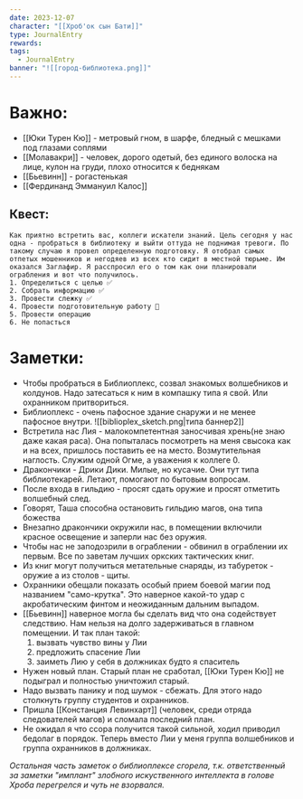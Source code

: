 ```yaml
---
date: 2023-12-07
character: "[[Хроб'ок сын Бати]]"
type: JournalEntry
rewards: 
tags:
  - JournalEntry
banner: "![[город-библиотека.png]]"
---
```

# Важно:
- [[Юки Турен Кю]] - метровый гном, в шарфе, бледный с мешками под глазами соплями
- [[Молавакри]] - человек, дорого одетый, без единого волоска на лице, кулон на груди, плохо относится к беднякам
- [[Бьевинн]] - рогастенькая
- [[Фердинанд Эммануил Калос]] 
## Квест:
```
Как приятно встретить вас, коллеги искатели знаний. Цель сегодня у нас одна - пробраться в библиотеку и выйти оттуда не поднимая тревоги. По такому случаю я провел определенную подготовку. Я отобрал самых отпетых мошенников и негодяев из всех кто сидит в местной тюрьме. Им оказался Заглафир. Я расспросил его о том как они планировали ограбления и вот что получилось.
1. Определиться с целью ✅
2. Собрать информацию ✅
3. Провести слежку ✅
4. Провести подготовительную работу 🧰
5. Провести операцию
6. Не попасться
```

# Заметки:
- Чтобы пробраться в Библиоплекс, созвал знакомых волшебников и колдунов. Надо затесаться к ним в компашку типа я свой. Или охранником притвориться.
- Библиоплекс - очень пафосное здание снаружи и не менее пафосное внутри. 
	![[biblioplex_sketch.png|типа баннер2]]
- Встретила нас Лия - малокомпетентная заносчивая хрень(не знаю даже какая раса). Она попыталась посмотреть на меня свысока как и на всех, пришлось поставить ее на место. Возмутительная наглость. Служим одной Огме, а уважения к коллеге 0. 
- Дракончики - Дрики Дики. Милые, но кусачие. Они тут типа библиотекарей. Летают, помогают по бытовым вопросам.
- После входа в гильдию - просят сдать оружие и просят отметить волшебный след.
- Говорят, Таша способна остановить гильдию магов, она типа божества
- Внезапно дракончики окружили нас, в помещении включили красное освещение и заперли нас без оружия.
- Чтобы нас не заподозрили в ограблении - обвинил в ограблении их первым. Все по заветам лучших оркских тактических книг.
- Из книг могут получиться метательные снаряды, из табуреток - оружие а из столов - щиты.
- Охранники обещали показать особый прием боевой магии под названием "само-крутка". Это наверное какой-то удар с акробатическим финтом и неожиданным дальним выпадом.
- [[Бьевинн]] наверное могла бы сделать вид что она содействует следствию. Нам нельзя на долго задерживаться в главном помещении. И так план такой:
	1. вызвать чувство вины у Лии
	2. предложить спасение Лии
	3. заиметь Лию у себя в должниках будто я спаситель
- Нужен новый план. Старый план не сработал, [[Юки Турен Кю]] не подыграл и полностью уничтожил старый.
- Надо вызвать панику и под шумок - сбежать. Для этого надо столкнуть группу студентов и охранников.
- Пришла [[Констанция Левинхарт]] (человек, среди отряда следователей магов) и сломала последний план.
- Не ожидал я что ссора получится такой сильной, ходил приводил бедолаг в порядок. Теперь вместо Лии у меня группа волшебников и группа охранников в должниках.

_Остальная часть заметок о библиоплексе сгорела, т.к. ответственный за заметки "имплант" злобного искуственного интеллекта в голове Хроба перегрелся и чуть не взорвался._
